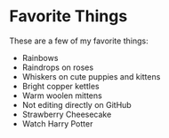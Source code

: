 # Favorite Things

These are a few of my favorite things:

- Rainbows
- Raindrops on roses
- Whiskers on cute puppies and kittens
- Bright copper kettles
- Warm woolen mittens
- Not editing directly on GitHub
- Strawberry Cheesecake
- Watch Harry Potter
